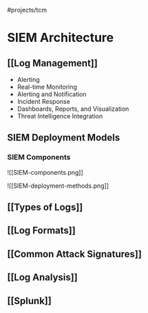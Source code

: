#projects/tcm 

# SIEM Architecture

## [[Log Management]]
- Alerting
- Real-time Monitoring
- Alerting and Notification
- Incident Response
- Dashboards, Reports, and Visualization
- Threat Intelligence Integration
## SIEM Deployment Models
### SIEM Components

![[SIEM-components.png]]

![[SIEM-deployment-methods.png]]

## [[Types of Logs]]

## [[Log Formats]]

## [[Common Attack Signatures]]

## 

## [[Log Analysis]]

## [[Splunk]]
